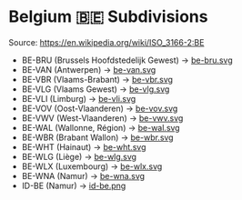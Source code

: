 # Belgium 🇧🇪 Subdivisions

Source: https://en.wikipedia.org/wiki/ISO_3166-2:BE

* BE-BRU (Brussels Hoofdstedelijk Gewest) -> [be-bru.svg](https://github.com/amckenna41/iso3166-flag-icons/blob/main/iso3166-2-icons/BE/be-bru.svg)
* BE-VAN (Antwerpen) -> [be-van.svg](https://github.com/amckenna41/iso3166-flag-icons/blob/main/iso3166-2-icons/BE/be-van.svg)
* BE-VBR (Vlaams-Brabant) -> [be-vbr.svg](https://github.com/amckenna41/iso3166-flag-icons/blob/main/iso3166-2-icons/BE/be-vbr.svg)
* BE-VLG (Vlaams Gewest) -> [be-vlg.svg](https://github.com/amckenna41/iso3166-flag-icons/blob/main/iso3166-2-icons/BE/be-vlg.svg)
* BE-VLI (Limburg) -> [be-vli.svg](https://github.com/amckenna41/iso3166-flag-icons/blob/main/iso3166-2-icons/BE/be-vli.svg)
* BE-VOV (Oost-Vlaanderen) -> [be-vov.svg](https://github.com/amckenna41/iso3166-flag-icons/blob/main/iso3166-2-icons/BE/be-vov.svg)
* BE-VWV (West-Vlaanderen) -> [be-vwv.svg](https://github.com/amckenna41/iso3166-flag-icons/blob/main/iso3166-2-icons/BE/be-vwv.svg)
* BE-WAL (Wallonne, Région) -> [be-wal.svg](https://github.com/amckenna41/iso3166-flag-icons/blob/main/iso3166-2-icons/BE/be-wal.svg)
* BE-WBR (Brabant Wallon) -> [be-wbr.svg](https://github.com/amckenna41/iso3166-flag-icons/blob/main/iso3166-2-icons/BE/be-wbr.svg)
* BE-WHT (Hainaut) -> [be-wht.svg](https://github.com/amckenna41/iso3166-flag-icons/blob/main/iso3166-2-icons/BE/be-wht.svg)
* BE-WLG (Liège) -> [be-wlg.svg](https://github.com/amckenna41/iso3166-flag-icons/blob/main/iso3166-2-icons/BE/be-wlg.svg)
* BE-WLX (Luxembourg) -> [be-wlx.svg](https://github.com/amckenna41/iso3166-flag-icons/blob/main/iso3166-2-icons/BE/be-wlx.svg)
* BE-WNA (Namur) -> [be-wna.svg](https://github.com/amckenna41/iso3166-flag-icons/blob/main/iso3166-2-icons/BE/be-wna.svg)
* ID-BE (Namur) -> [id-be.png](https://github.com/amckenna41/iso3166-flag-icons/blob/main/iso3166-2-icons/BE/id-be.png)
